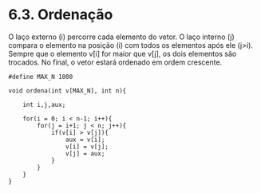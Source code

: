 # 6.3. Ordenação


O laço externo (i) percorre cada elemento do vetor. O laço interno (j) compara o elemento na posição (i) com todos os elementos após ele (j>i). Sempre que o elemento v[i] for maior que v[j], os dois elementos são trocados. No final, o vetor estará ordenado em ordem crescente.


```
#define MAX_N 1000

void ordena(int v[MAX_N], int n){

    int i,j,aux;

    for(i = 0; i < n-1; i++){
        for(j = i+1; j < n; j++){
            if(v[i] > v[j]){
                aux = v[i];
                v[i] = v[j];
                v[j] = aux;
            }
        }
    }
}
```
